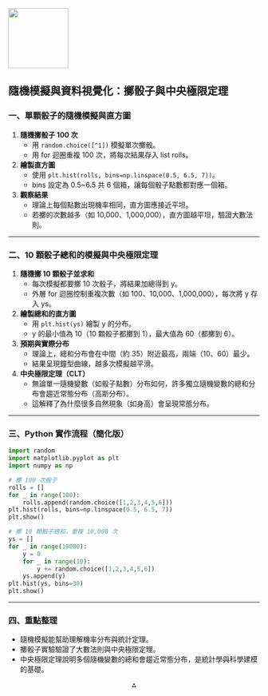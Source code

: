 <img src="https://r2cdn.perplexity.ai/pplx-full-logo-primary-dark%402x.png" class="logo" width="120"/>

## 隨機模擬與資料視覺化：擲骰子與中央極限定理

### 一、單顆骰子的隨機模擬與直方圖

1. **隨機擲骰子 100 次**
    - 用 `random.choice([^1])` 模擬單次擲骰。
    - 用 for 迴圈重複 100 次，將每次結果存入 list rolls。
2. **繪製直方圖**
    - 使用 `plt.hist(rolls, bins=np.linspace(0.5, 6.5, 7))`。
    - bins 設定為 0.5~6.5 共 6 個箱，讓每個骰子點數都對應一個箱。
3. **觀察結果**
    - 理論上每個點數出現機率相同，直方圖應接近平坦。
    - 若擲的次數越多（如 10,000、1,000,000），直方圖越平坦，驗證大數法則。

---

### 二、10 顆骰子總和的模擬與中央極限定理

1. **隨機擲 10 顆骰子並求和**
    - 每次模擬都要擲 10 次骰子，將結果加總得到 y。
    - 外層 for 迴圈控制重複次數（如 100、10,000、1,000,000），每次將 y 存入 ys。
2. **繪製總和的直方圖**
    - 用 `plt.hist(ys)` 繪製 y 的分布。
    - y 的最小值為 10（10 顆骰子都擲到 1），最大值為 60（都擲到 6）。
3. **預期與實際分布**
    - 理論上，總和分布會在中間（約 35）附近最高，兩端（10、60）最少。
    - 結果呈現鐘型曲線，越多次模擬越平滑。
4. **中央極限定理（CLT）**
    - 無論單一隨機變數（如骰子點數）分布如何，許多獨立隨機變數的總和分布會趨近常態分布（高斯分布）。
    - 這解釋了為什麼很多自然現象（如身高）會呈現常態分布。

---

### 三、Python 實作流程（簡化版）

```python
import random
import matplotlib.pyplot as plt
import numpy as np

# 擲 100 次骰子
rolls = []
for _ in range(100):
    rolls.append(random.choice([1,2,3,4,5,6]))
plt.hist(rolls, bins=np.linspace(0.5, 6.5, 7))
plt.show()

# 擲 10 顆骰子總和，重複 10,000 次
ys = []
for _ in range(10000):
    y = 0
    for _ in range(10):
        y += random.choice([1,2,3,4,5,6])
    ys.append(y)
plt.hist(ys, bins=30)
plt.show()
```


---

### 四、重點整理

- 隨機模擬能幫助理解機率分布與統計定理。
- 擲骰子實驗驗證了大數法則與中央極限定理。
- 中央極限定理說明多個隨機變數的總和會趨近常態分布，是統計學與科學建模的基礎。

<div style="text-align: center">⁂</div>

[^1]: paste.txt

